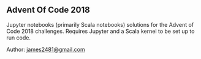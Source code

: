 ## Advent Of Code 2018

Jupyter notebooks (primarily Scala notebooks) solutions for the Advent of Code 2018 challenges. Requires Jupyter and a Scala kernel to be set up to run code. 

Author: james2481@gmail.com
